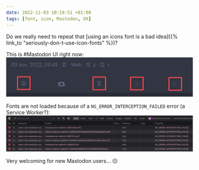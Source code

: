 ```yaml
---
date: 2022-11-03 10:19:51 +01:00
tags: [font, icon, Mastodon, UX]
---
```


Do we really need to repeat that [using an icons font is a bad idea]({% link_to "seriously-don-t-use-icon-fonts" %})?

This is #Mastodon UI right now:
![Icons missing in Mastodon UI](mastodon-social-icon-font-missing.png)

Fonts are not loaded because of a `NS_ERROR_INTERCEPTION_FAILED` error (a Service Worker?):
![NS_ERROR_INTERCEPTION_FAILED errors in Firefox network panel](mastodon-social-icon-font-loading-error.png)

Very welcoming for new Mastodon users… 😔

